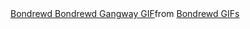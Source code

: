 <div class="tenor-gif-embed" data-postid="23859507" data-share-method="host" data-aspect-ratio="1.01587" data-width="100%"><a href="https://tenor.com/view/bondrewd-bondrewd-gangway-gangway-gif-23859507">Bondrewd Bondrewd Gangway GIF</a>from <a href="https://tenor.com/search/bondrewd-gifs">Bondrewd GIFs</a></div> <script type="text/javascript" async src="https://tenor.com/embed.js"></script>
